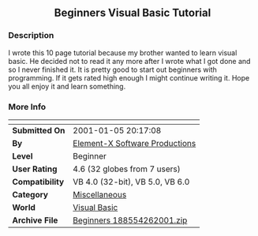 ﻿<div align="center">

## Beginners Visual Basic Tutorial


</div>

### Description

I wrote this 10 page tutorial because my brother wanted to learn visual basic. He decided not to read it any more after I wrote what I got done and so I never finished it. It is pretty good to start out beginners with programming. If it gets rated high enough I might continue writing it. Hope you all enjoy it and learn something.
 
### More Info
 


<span>             |<span>
---                |---
**Submitted On**   |2001-01-05 20:17:08
**By**             |[Element\-X Software Productions](https://github.com/Planet-Source-Code/PSCIndex/blob/master/ByAuthor/element-x-software-productions.md)
**Level**          |Beginner
**User Rating**    |4.6 (32 globes from 7 users)
**Compatibility**  |VB 4\.0 \(32\-bit\), VB 5\.0, VB 6\.0
**Category**       |[Miscellaneous](https://github.com/Planet-Source-Code/PSCIndex/blob/master/ByCategory/miscellaneous__1-1.md)
**World**          |[Visual Basic](https://github.com/Planet-Source-Code/PSCIndex/blob/master/ByWorld/visual-basic.md)
**Archive File**   |[Beginners 188554262001\.zip](https://github.com/Planet-Source-Code/element-x-software-productions-beginners-visual-basic-tutorial__1-22724/archive/master.zip)








